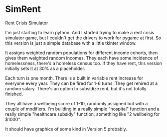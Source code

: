 # SimRent
Rent Crisis Simulator

I'm just starting to learn python.  And I started trying to make a rent crisis simulator game, but I couldn't get the 
drivers to work for pygame at first.  So this version is just a simple database with a little tkinter window.

It assigns weighted random populations for different income cohorts, then gives them weighted random incomes.  They each have
some incidence of homelessness, there's a homeless census too.  If they have rent, this version initially sets it at 30% as a
placeholder.  

Each turn is one month.  There is a built in variable rent increase for everyone every year.  They can be fired for 1-6 turns.
They get rehired at a random salary.  There's an option to subsidize rent, but it's not totally finished.

They all have a wellbeing score of 1-10, randomly assigned but with a couple of modifiers.  I'm building in a really 
simple "hospital" function and a really simple "healthcare subsidy" function, something like "2 wellbeing for $1000".

It should have graphics of some kind in Version 5 probably.
